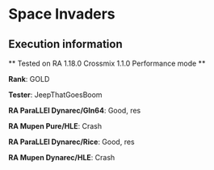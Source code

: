 # Space Invaders 

## Execution information

** Tested on RA 1.18.0 Crossmix 1.1.0 Performance mode **

**Rank**: GOLD

**Tester**: JeepThatGoesBoom


**RA ParaLLEl Dynarec/Gln64**: Good, res

**RA Mupen Pure/HLE**: Crash

**RA ParaLLEl Dynarec/Rice**: Good, res

**RA Mupen Dynarec/HLE**: Crash